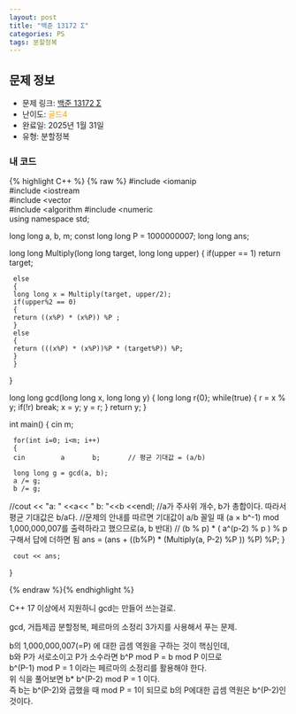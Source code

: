 ```yaml
---
layout: post
title: "백준 13172 Σ"
categories: PS
tags: 분할정복
---
```


## 문제 정보
- 문제 링크: [백준 13172 Σ](https://www.acmicpc.net/problem/13172)
- 난이도: <span style="color:#FFA500">골드4</span>
- 완료일: 2025년 1월 31일
- 유형: 분할정복

### 내 코드

{% highlight C++ %} {% raw %}
#include <iomanip	
#include <iostream	
#include <vector	
#include <algorithm	
#include <numeric	
using namespace std;

long long a, b, m;
const long long P = 1000000007;
long long ans;

long long Multiply(long long target, long long upper)
{
	 if(upper == 1) return target;
	 
	 else
	 {
	 long long x = Multiply(target, upper/2);
	 if(upper%2 == 0)
	 {
	 return ((x%P) * (x%P)) %P ;
	 }
	 else
	 {
	 return (((x%P) * (x%P))%P * (target%P)) %P;
	 }
	 }
}

long long gcd(long long x, long long y)
{
	 long long r{0};
	 while(true)
	 {
	 r = x % y;
	 if(!r) break;
	 x = y;
	 y = r;
	 }
	 return y;
}

int main()
{
	 cin 		 m;

	 for(int i=0; i<m; i++)
	 {
	 cin 		 a 		 b;       // 평균 기대값 = (a/b)
	 
	 long long g = gcd(a, b);
	 a /= g;
	 b /= g;
//cout << "a: " <<a<< " b: "<<b <<endl;
	 //a가 주사위 개수, b가 총합이다. 따라서 평균 기대값은 b/a다.
	 //문제의 안내를 따르면 기대값이 a/b 꼴일 때  (a × b^-1) mod 1,000,000,007를 출력하라고 했으므로(a, b 반대)
	 // (b % p) * ( a^(p-2) % p ) % p 구해서 답에 더하면 됨
	 ans =  (ans + ((b%P) * (Multiply(a, P-2) %P )) %P) %P;
	 }

	 cout << ans;
}

{% endraw %}{% endhighlight %}

C++ 17 이상에서 지원하니 gcd는 만들어 쓰는걸로.

gcd, 거듭제곱 분할정복, 페르마의 소정리 3가지를 사용해서 푸는 문제.

b의 1,000,000,007(=P) 에 대한 곱셈 역원을 구하는 것이 핵심인데,   
b와 P가 서로소이고 P가 소수라면 b^P mod P = b mod P 이므로  
b^(P-1) mod P = 1 이라는 페르마의 소정리를 활용해야 한다.  
위 식을 풀어보면 b* b^(P-2) mod P = 1 이다.   
즉 b는 b^(P-2)와 곱했을 때 mod P = 1이 되므로 b의 P에대한 곱셈 역원은 b^(P-2)인 것이다.  


